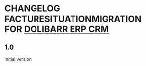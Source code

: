 # CHANGELOG FACTURESITUATIONMIGRATION FOR [DOLIBARR ERP CRM](https://www.dolibarr.org)

## 1.0

Initial version
